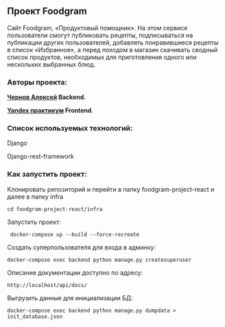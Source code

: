 ## Проект Foodgram

 
Cайт Foodgram, «Продуктовый помощник». На этом сервисе пользователи смогут публиковать рецепты, подписываться на публикации других пользователей, добавлять понравившиеся рецепты в список «Избранное», а перед походом в магазин скачивать сводный список продуктов, необходимых для приготовления одного или нескольких выбранных блюд.

### Авторы проекта: 

**[Чернов Алексей](https://github.com/AlexBlackNn) Backend**.

**[Yandex практикум](https://practicum.yandex.ru/) Frontend**.

### Cписок используемых технологий:
Django 

Django-rest-framework

### Как запустить проект:

Клонировать репозиторий и перейти в папку foodgram-project-react и далее в папку infra

```
cd foodgram-project-react/infra
```


Запустить проект:

```
 docker-compose up --build --force-recreate

```

Создать суперпользователя для входа в админку: 

```
docker-compose exec backend python manage.py createsuperuser

```
Описание документации доступно по адресу:

```
http://localhost/api/docs/
```

Выгрузить данные для инициализации БД:
```
docker-compose exec backend python manage.py dumpdata > init_database.json
```

